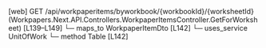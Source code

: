 [web] GET /api/workpaperitems/byworkbook/{workbookId}/{worksheetId}  (Workpapers.Next.API.Controllers.WorkpaperItemsController.GetForWorksheet)  [L139–L149]
  └─ maps_to WorkpaperItemDto [L142]
  └─ uses_service UnitOfWork
    └─ method Table [L142]

